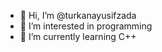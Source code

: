 - 👋 Hi, I’m @turkanayusifzada
- 👀 I’m interested in programming 
- 🌱 I’m currently learning C++ 

<!---
turkanayusifzada/turkanayusifzada is a ✨ special ✨ repository because its `README.md` (this file) appears on your GitHub profile.
You can click the Preview link to take a look at your changes.
--->
